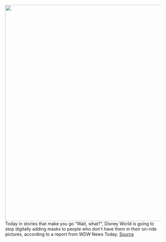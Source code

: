 <img src='https://cdn.vox-cdn.com/thumbor/WVbLhzvCH-TrqRNGvzARfKjXtec=/0x0:1331x1655/1200x800/filters:focal(565x653:777x865)/cdn.vox-cdn.com/uploads/chorus_image/image/68512542/walt_disney_world_castle.0.jpg' width='700px' /><br/>
Today in stories that make you go “Wait, what?”, Disney World is going to stop digitally adding masks to people who don't have them in their on-ride pictures, according to a report from WDW News Today.
<a href='https://www.theverge.com/2020/12/14/22174897/disney-world-mask-photoshopped-stop-ride-photos'> Source <a/>